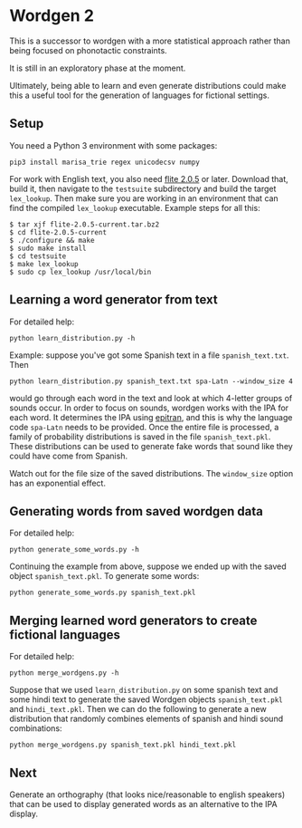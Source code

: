 # Wordgen 2

This is a successor to wordgen with a more statistical approach rather than being focused on phonotactic constraints.

It is still in an exploratory phase at the moment.

Ultimately, being able to learn and even generate distributions could make this a useful tool for the generation of languages for fictional settings.

## Setup

You need a Python 3 environment with some packages:
```
pip3 install marisa_trie regex unicodecsv numpy
```
For work with English text, you also need [flite 2.0.5](http://tts.speech.cs.cmu.edu/awb/flite-2.0.5-current.tar.bz2) or later. Download that, build it, then navigate to the `testsuite` subdirectory and build the target `lex_lookup`. Then make sure you are working in an environment that can find the compiled `lex_lookup` executable. Example steps for all this:
```
$ tar xjf flite-2.0.5-current.tar.bz2
$ cd flite-2.0.5-current
$ ./configure && make
$ sudo make install
$ cd testsuite
$ make lex_lookup
$ sudo cp lex_lookup /usr/local/bin
```
## Learning a word generator from text
For detailed help:
```
python learn_distribution.py -h
```
Example: suppose you've got some Spanish text in a file `spanish_text.txt`. Then
```
python learn_distribution.py spanish_text.txt spa-Latn --window_size 4
```
would go through each word in the text and look at which 4-letter groups of sounds occur. In order to focus on sounds, wordgen works with the IPA for each word. It determines the IPA using [epitran](https://github.com/dmort27/epitran), and this is why the language code `spa-Latn` needs to be provided. Once the entire file is processed, a family of probability distributions is saved in the file `spanish_text.pkl`. These distributions can be used to generate fake words that sound like they could have come from Spanish.

Watch out for the file size of the saved distributions. The `window_size` option has an exponential effect.

## Generating words from saved wordgen data
For detailed help:
```
python generate_some_words.py -h
```
Continuing the example from above, suppose we ended up with the saved object `spanish_text.pkl`. To generate some words:
```
python generate_some_words.py spanish_text.pkl
```

## Merging learned word generators to create fictional languages
For detailed help:
```
python merge_wordgens.py -h
```
Suppose that we used `learn_distribution.py` on some spanish text and some hindi text to generate the saved Wordgen objects `spanish_text.pkl` and `hindi_text.pkl`.
Then we can do the following to generate a new distribution that randomly combines elements of spanish and hindi sound combinations:
```
python merge_wordgens.py spanish_text.pkl hindi_text.pkl
```

## Next

Generate an orthography (that looks nice/reasonable to english speakers) that can be used to display generated words as an alternative to the IPA display.
